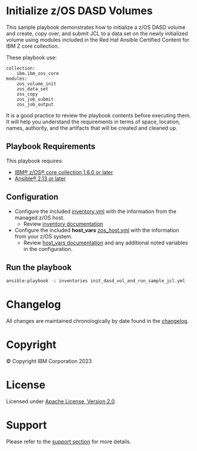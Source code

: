 # Initialize z/OS DASD Volumes

This sample playbook demonstrates how to initialize a z/OS DASD volume and
create, copy over, and submit JCL to a data set on the newly initialized volume
using modules included in the Red Hat Ansible Certified Content for IBM Z core 
collection.

These playbook use:

    collection:
        ibm.ibm_zos_core
    modules:
        zos_volume_init
        zos_data_set
        zos_copy
        zos_job_submit
        zos_job_output

It is a good practice to review the playbook contents before executing them.
It will help you understand the requirements in terms of space, location, names,
authority, and the artifacts that will be created and cleaned up.

## Playbook Requirements
This playbook requires:

- [IBM® z/OS® core collection 1.6.0 or later](https://galaxy.ansible.com/ibm/ibm_zos_core)
- [Ansible® 2.13 or later](https://docs.ansible.com/ansible/latest/installation_guide/intro_installation.html)

## Configuration
- Configure the included [inventory.yml](inventories/inventory.yml) with the
  information from the managed z/OS host.
  - Review [inventory documentation](../../../../docs/share/zos_core/configure_inventory.md)
- Configure the included **host_vars** [zos_host.yml](inventories/host_vars/zos_host.yml)
  with the information from your z/OS system.
  - Review [host_vars documentation](../../../../docs/share/zos_core/configure_host_vars.md)
    and any additional noted variables in the configuration.

## Run the playbook

```bash
ansible-playbook -i inventories init_dasd_vol_and_run_sample_jcl.yml
```

# Changelog
All changes are maintained chronologically by date found in the
[changelog](changelog.yml).

# Copyright
© Copyright IBM Corporation 2023

# License
Licensed under [Apache License,
Version 2.0](https://opensource.org/licenses/Apache-2.0).

# Support
Please refer to the [support section](../../../../README.md#support) for more
details.